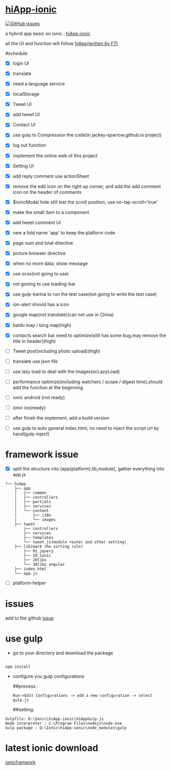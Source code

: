 # [hiApp-ionic](http://jackey-sparrow.github.io/)

[![GitHub issues](https://img.shields.io/github/issues/Jackey-Sparrow/hiApp-ionic.svg?style=flat-square)](https://github.com/Jackey-Sparrow/hiApp-ionic/issues)

a hybrid app basic on ionic : [hiApp-ionic](http://jackey-sparrow.github.io/)

all the UI and function will follow [hiApp(written by F7)](http://hi.dearb.me/)

#schedule

- [x] login UI 
- [x] translate
- [x] need a language service
- [x] localStorage 
- [x] Tweet UI
- [x] add tweet UI
- [x] Contact UI
- [x] use gulp to Compression the code(in jackey-sparrow.github.io project)
- [x] log out function
- [x] implement the online web of this project
- [x] Setting UI
- [x] add reply comment use actionSheet
- [x] remove the edit icon on the right up corner, and add the add comment icon on the header of comments
- [x] $ionicModal hide still lost the scroll position, use no-tap-scroll='true'
- [x] make the small item to a component
- [x] add tweet comment UI
- [x] new a fold name 'app' to keep the platform code 
- [x] page num and total directive
- [x] picture browser directive
- [x] when no more data, show message
- [x] use scss(not going to use)
- [x] not goning to use loading-bar
- [x] use gulp-karma to run the test case(not going to write the test case)
- [x] ion-alert should has a icon
- [x] google map(not translate)(can not use in China)
- [x] baidu map / bing map(high)
- [x] contacts search bar need to optimize(still has some bug,may remove the title in header)(high)
- [ ] Tweet post(including photo upload)(high)
- [ ] translate use json file
- [ ] use lazy load to deal with the images(ocLazyLoad)
- [ ] performance optimize(including watchers / scope / digest time),should add the function at the beginning
- [ ] ionic android (not ready)
- [ ] ionic ios(ready)
- [ ] after finish the implement, add a build version
- [ ] use gulp to auto general index.html, no need to inject the script url by hand(gulp-inject)


# framework issue
- [x] split the structure into [app(platform),lib,module], gather everything into app.js


```
└── hiApp
    ├── app
    │   ├── common
    |   ├── controllers
    |   ├── partials
    |   ├── services
    │   └── content
    |       ├── i18n
    |       └── images
    ├── tweet
        ├── controllers
        ├── services
        ├── templates
        └── tweet.js(module router and other setting)
    ├── lib(mark the sorting rule)
        ├── 01_jquery
        ├── 10_ionic
        ├── 20libs
        └── 30libs_angular
    ├── index.html
    └── app.js
```

- [ ] platform-helper

# issues

add to the github [issue](https://github.com/Jackey-Sparrow/hiApp-ionic/issues)


# use gulp
- go to your directory and download the package

```

npm install

```

- configure you gulp configurations

  ##process :

  ```
  Run->Edit Configurations -> add a new configuration -> select gulp.js
  ```


  ##setting:


 ```
 Gulpfile: D:\Ionic\hiApp-ionic\hiAppGulp.js
 Node interpreter : C:\Program Files\nodejs\node.exe
 Gulp package : D:\Ionic\hiApp-ionic\node_modules\gulp
 ```
 
 
 # latest ionic download 
 
 [ionicframwork](http://code.ionicframework.com/#)
